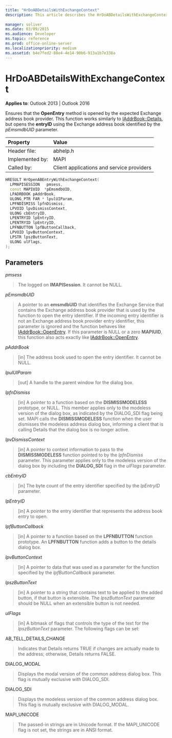 ```yaml
---
title: "HrDoABDetailsWithExchangeContext"
description: This article describes the HrDoABDetailsWithExchangeContext function and provides syntax and parameters.
 
manager: soliver
ms.date: 03/09/2015
ms.audience: Developer
ms.topic: reference
ms.prod: office-online-server
ms.localizationpriority: medium
ms.assetid: b4e7fed2-88e4-4e14-90b6-913a1b7e338a
---
```


# HrDoABDetailsWithExchangeContext

  
  
**Applies to**: Outlook 2013 | Outlook 2016 
  
Ensures that the **OpenEntry** method is opened by the expected Exchange address book provider. This function works similarly to [IAddrBook::Details](iaddrbook-details.md), but opens the **entryID** using the Exchange address book identified by the  _pEmsmdbUID_ parameter. 
  
|Property |Value |
|:-----|:-----|
|Header file:  <br/> |abhelp.h  <br/> |
|Implemented by:  <br/> |MAPI  <br/> |
|Called by:  <br/> |Client applications and service providers  <br/> |
   
```cpp
HRESULT HrOpenABEntryWithExchangeContext(
  LPMAPISESSION   pmsess,
  const MAPIUID  *pEmsmdbUID,
  LPADRBOOK pAddrBook,
  ULONG_PTR FAR * lpulUIParam,
  LPFNDISMISS lpfnDismiss,
  LPVOID lpvDismissContext,
  ULONG cbEntryID,
  LPENTRYID lpEntryID,
  LPENTRYID lpEntryID,
  LPFNBUTTON lpfButtonCallback,
  LPVOID lpvButtonContext,
  LPSTR lpszButtonText,
  ULONG ulFlags,
);
```

## Parameters

 _pmsess_
  
> The logged on **IMAPISession**. It cannot be NULL.
    
 _pEmsmdbUID_
  
> A pointer to an **emsmdbUID** that identifies the Exchange Service that contains the Exchange address book provider that is used by the function to open the entry identifier. If the incoming entry identifier is not an Exchange address book provider entry identifier, this parameter is ignored and the function behaves like [IAddrBook::OpenEntry](iaddrbook-openentry.md). If this parameter is NULL or a zero **MAPIUID**, this function also acts exactly like [IAddrBook::OpenEntry](iaddrbook-openentry.md). 
    
 _pAddrBook_
  
> [in] The address book used to open the entry identifier. It cannot be NULL.
    
 _lpulUIParam_
  
> [out] A handle to the parent window for the dialog box.
    
 _lpfnDismiss_
  
> [in] A pointer to a function based on the **DISMISSMODELESS** prototype, or NULL. This member applies only to the modeless version of the dialog box, as indicated by the DIALOG_SDI flag being set. MAPI calls the **DISMISSMODELESS** function when the user dismisses the modeless address dialog box, informing a client that is calling Details that the dialog box is no longer active. 
    
 _lpvDismissContext_
  
> [in] A pointer to context information to pass to the **DISMISSMODELESS** function pointed to by the  _lpfnDismiss_ parameter. This parameter applies only to the modeless version of the dialog box by including the **DIALOG_SDI** flag in the _ulFlags_ parameter. 
    
 _cbEntryID_
  
> [in] The byte count of the entry identifier specified by the  _lpEntryID_ parameter. 
    
 _lpEntryID_
  
> [in] A pointer to the entry identifier that represents the address book entry to open.
    
 _lpfButtonCallback_
  
> [in] A pointer to a function based on the **LPFNBUTTON** function prototype. An **LPFNBUTTON** function adds a button to the details dialog box. 
    
 _lpvButtonContext_
  
> [in] A pointer to data that was used as a parameter for the function specified by the  _lpfButtonCallback_ parameter. 
    
 _lpszButtonText_
  
> [in] A pointer to a string that contains text to be applied to the added button, if that button is extensible. The  _lpszButtonText_ parameter should be NULL when an extensible button is not needed. 
    
 _ulFlags_
  
> [in] A bitmask of flags that controls the type of the text for the  _lpszButtonText_ parameter. The following flags can be set: 
    
AB_TELL_DETAILS_CHANGE
  
> Indicates that Details returns TRUE if changes are actually made to the address; otherwise, Details returns FALSE.
    
DIALOG_MODAL
  
> Displays the modal version of the common address dialog box. This flag is mutually exclusive with DIALOG_SDI.
    
DIALOG_SDI
  
> Displays the modeless version of the common address dialog box. This flag is mutually exclusive with DIALOG_MODAL.
    
MAPI_UNICODE
  
> The passed-in strings are in Unicode format. If the MAPI_UNICODE flag is not set, the strings are in ANSI format.
    

